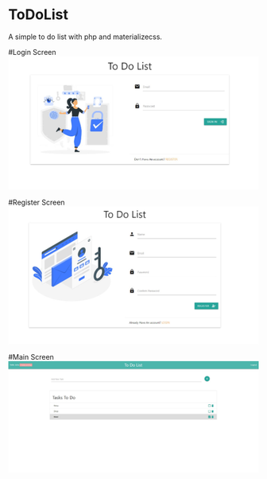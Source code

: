 # ToDoList

A simple to do list with php and materializecss.

#Login Screen
<img src="https://github.com/4bnuk/ToDoList/blob/main/screenshot/login.jpg" width="800px" height="auto">

#Register Screen
<img src="https://github.com/4bnuk/ToDoList/blob/main/screenshot/register.jpg" width="800px" height="auto">

#Main Screen
<img src="https://github.com/4bnuk/ToDoList/blob/main/screenshot/list.jpg" width="800px" height="auto">
